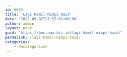 ```yaml
---
id: 6093
title: 'Lagi Hamil Mimpi Haid'
date: '2022-09-02T21:57:01+00:00'
author: admin
layout: post
guid: 'https://bos.awn.biz.id/lagi-hamil-mimpi-haid/'
permalink: /lagi-hamil-mimpi-haid/
categories:
    - Uncategorized
---
```


